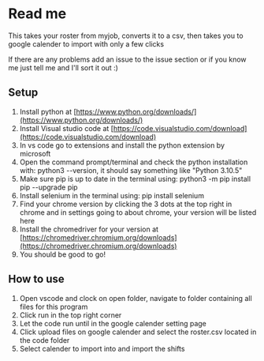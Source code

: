 # Read me
This takes your roster from myjob, converts it to a csv, then takes you to google calender to import with only a few clicks 

If there are any problems add an issue to the issue section or if you know me just tell me and I'll sort it out :)

## Setup
1. Install python at [https://www.python.org/downloads/](https://www.python.org/downloads/)
2. Install Visual studio code at [https://code.visualstudio.com/download](https://code.visualstudio.com/download)
3. In vs code go to extensions and install the python extension by microsoft
4. Open the command prompt/terminal and check the python installation with: python3 --version, it should say something like "Python 3.10.5"
5. Make sure pip is up to date in the terminal using: python3 -m pip install pip --upgrade pip
6. Install selenium in the terminal using: pip install selenium
7. Find your chrome version by clicking the 3 dots at the top right in chrome and in settings going to about chrome, your version will be listed here
8. Install the chromedriver for your version at [https://chromedriver.chromium.org/downloads](https://chromedriver.chromium.org/downloads)
9. You should be good to go!

## How to use
1. Open vscode and clock on open folder, navigate to folder containing all files for this program
2. Click run in the top right corner
3. Let the code run until in the google calender setting page
4. Click upload files on google calender and select the roster.csv located in the code folder
5. Select calender to import into and import the shifts
